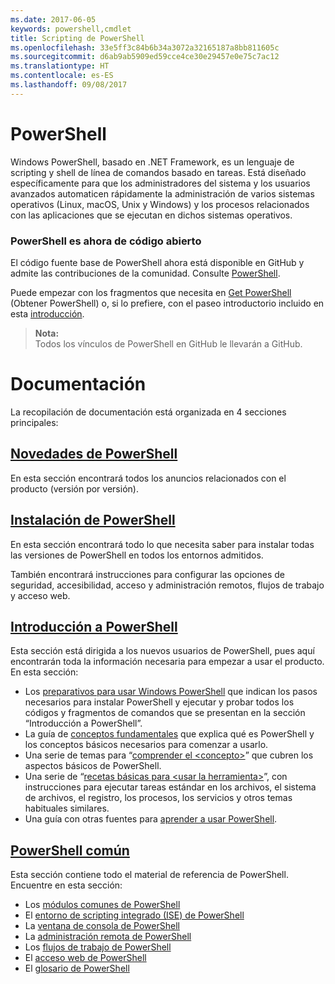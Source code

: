 ```yaml
---
ms.date: 2017-06-05
keywords: powershell,cmdlet
title: Scripting de PowerShell
ms.openlocfilehash: 33e5ff3c84b6b34a3072a32165187a8bb811605c
ms.sourcegitcommit: d6ab9ab5909ed59cce4ce30e29457e0e75c7ac12
ms.translationtype: HT
ms.contentlocale: es-ES
ms.lasthandoff: 09/08/2017
---
```

# <a name="powershell"></a>PowerShell

Windows PowerShell, basado en .NET Framework, es un lenguaje de scripting y shell de línea de comandos basado en tareas. Está diseñado específicamente para que los administradores del sistema y los usuarios avanzados automaticen rápidamente la administración de varios sistemas operativos (Linux, macOS, Unix y Windows) y los procesos relacionados con las aplicaciones que se ejecutan en dichos sistemas operativos.

### <a name="powershell-is-now-open-source"></a>PowerShell es ahora de código abierto

El código fuente base de PowerShell ahora está disponible en GitHub y admite las contribuciones de la comunidad. Consulte [PowerShell](https://github.com/powershell/powershell).

Puede empezar con los fragmentos que necesita en [Get PowerShell](https://github.com/PowerShell/PowerShell#get-powershell) (Obtener PowerShell)
o, si lo prefiere, con el paseo introductorio incluido en esta [introducción](https://github.com/PowerShell/PowerShell/blob/master/docs/learning-powershell).

> **Nota:**  
> Todos los vínculos de PowerShell en GitHub le llevarán a GitHub.

# <a name="documentation"></a>Documentación

La recopilación de documentación está organizada en 4 secciones principales:

## <a name="whats-new-with-powershellwhats-newwhat-s-new-with-powershellmd"></a>[Novedades de PowerShell](whats-new/What-s-New-With-PowerShell.md)
En esta sección encontrará todos los anuncios relacionados con el producto (versión por versión).

## <a name="powershell-setupsetupsetup-referencemd"></a>[Instalación de PowerShell](setup/setup-reference.md)
En esta sección encontrará todo lo que necesita saber para instalar todas las versiones de PowerShell en todos los entornos admitidos.  

También encontrará instrucciones para configurar las opciones de seguridad, accesibilidad, acceso y administración remotos, flujos de trabajo y acceso web.

## <a name="getting-started-with-powershellgetting-startedgetting-started-with-windows-powershellmd"></a>[Introducción a PowerShell](getting-started/Getting-Started-with-Windows-PowerShell.md)
Esta sección está dirigida a los nuevos usuarios de PowerShell, pues aquí encontrarán toda la información necesaria para empezar a usar el producto.  
En esta sección:
- Los [preparativos para usar Windows PowerShell](getting-started/Getting-Ready-to-Use-Windows-PowerShell.md) que indican los pasos necesarios para instalar PowerShell y ejecutar y probar todos los códigos y fragmentos de comandos que se presentan en la sección “Introducción a PowerShell”.
- La guía de [conceptos fundamentales](getting-started/fundamental-concepts.md) que explica qué es PowerShell y los conceptos básicos necesarios para comenzar a usarlo.
- Una serie de temas para “[comprender el &lt;concepto&gt;](getting-started/understanding-concepts-reference.md)” que cubren los aspectos básicos de PowerShell.
- Una serie de “[recetas básicas para &lt;usar la herramienta&gt;](getting-started/cookbooks/basic-cookbooks-reference.md)”, con instrucciones para ejecutar tareas estándar en los archivos, el sistema de archivos, el registro, los procesos, los servicios y otros temas habituales similares.
- Una guía con otras fuentes para [aprender a usar PowerShell](getting-started/more-powershell-learning.md).

## <a name="common-powershellcore-powershellcore-powershellmd"></a>[PowerShell común](core-powershell/core-powershell.md)
Esta sección contiene todo el material de referencia de PowerShell.  
Encuentre en esta sección:
- Los [módulos comunes de PowerShell](core-powershell/core-modules.md)
- El [entorno de scripting integrado \(ISE\) de PowerShell](core-powershell/ise-guide.md)
- La [ventana de consola de PowerShell](core-powershell/console-guide.md)
- La [administración remota de PowerShell](core-powershell/Running-Remote-Commands.md)
- Los [flujos de trabajo de PowerShell](core-powershell/workflows-guide.md)
- El [acceso web de PowerShell](core-powershell/web-access.md)
- El [glosario de PowerShell](Windows-PowerShell-Glossary.md)

